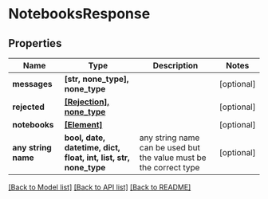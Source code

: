 # NotebooksResponse


## Properties
Name | Type | Description | Notes
------------ | ------------- | ------------- | -------------
**messages** | **[str, none_type], none_type** |  | [optional] 
**rejected** | [**[Rejection], none_type**](Rejection.md) |  | [optional] 
**notebooks** | [**[Element]**](Element.md) |  | [optional] 
**any string name** | **bool, date, datetime, dict, float, int, list, str, none_type** | any string name can be used but the value must be the correct type | [optional]

[[Back to Model list]](../README.md#documentation-for-models) [[Back to API list]](../README.md#documentation-for-api-endpoints) [[Back to README]](../README.md)



